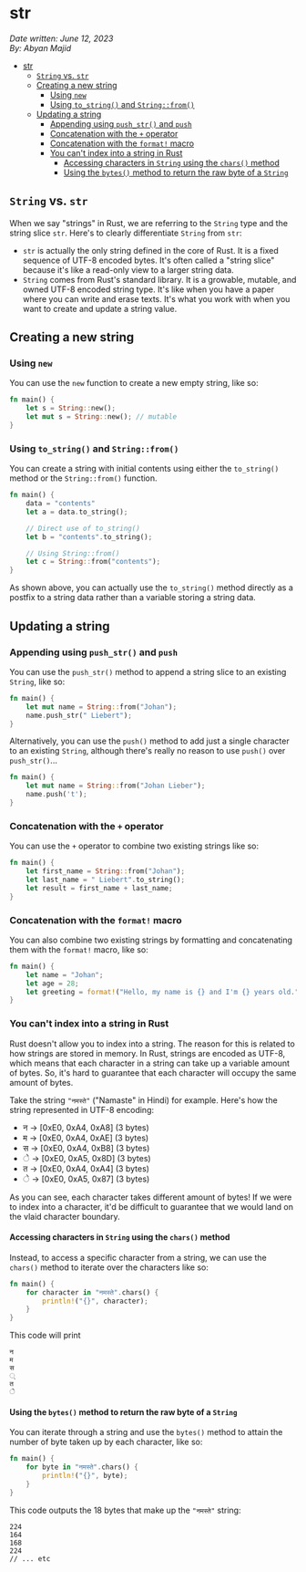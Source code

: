 # str

*Date written: June 12, 2023* \
*By: Abyan Majid*

- [str](#str)
  - [`String` vs. `str`](#string-vs-str)
  - [Creating a new string](#creating-a-new-string)
    - [Using `new`](#using-new)
    - [Using `to_string()` and `String::from()`](#using-to_string-and-stringfrom)
  - [Updating a string](#updating-a-string)
    - [Appending using `push_str()` and `push`](#appending-using-push_str-and-push)
    - [Concatenation with the `+` operator](#concatenation-with-the--operator)
    - [Concatenation with the `format!` macro](#concatenation-with-the-format-macro)
    - [You can't index into a string in Rust](#you-cant-index-into-a-string-in-rust)
      - [Accessing characters in `String` using the `chars()` method](#accessing-characters-in-string-using-the-chars-method)
      - [Using the `bytes()` method to return the raw byte of a `String`](#using-the-bytes-method-to-return-the-raw-byte-of-a-string)

## `String` vs. `str`
When we say "strings" in Rust, we are referring to the `String` type and the string slice `str`. Here's to clearly differentiate `String` from `str`:
- `str` is actually the only string defined in the core of Rust. It is a fixed sequence of UTF-8 encoded bytes. It's often called a "string slice" because it's like a read-only view to a larger string data.
- `String` comes from Rust's standard library. It is a growable, mutable, and owned UTF-8 encoded string type. It's like when you have a paper where you can write and erase texts. It's what you work with when you want to create and update a string value.

## Creating a new string

### Using `new`
You can use the `new` function to create a new empty string, like so:
```rust
fn main() {
    let s = String::new();
    let mut s = String::new(); // mutable
}
```

### Using `to_string()` and `String::from()`
You can create a string with initial contents using either the `to_string()` method or the `String::from()` function.
```rust
fn main() {
    data = "contents"
    let a = data.to_string();

    // Direct use of to_string()
    let b = "contents".to_string();

    // Using String::from()
    let c = String::from("contents"); 
}
```
As shown above, you can actually use the `to_string()` method directly as a postfix to a string data rather than a variable storing a string data.

## Updating a string
### Appending using `push_str()` and `push`
You can use the `push_str()` method to append a string slice to an existing `String`, like so:
```rust
fn main() {
    let mut name = String::from("Johan");
    name.push_str(" Liebert");
}
```

Alternatively, you can use the `push()` method to add just a single character to an existing `String`, although there's really no reason to use `push()` over `push_str()`...
```rust
fn main() {
    let mut name = String::from("Johan Lieber");
    name.push('t');
}
```

### Concatenation with the `+` operator
You can use the `+` operator to combine two existing strings like so:
```rust
fn main() {
    let first_name = String::from("Johan");
    let last_name = " Liebert".to_string();
    let result = first_name + last_name;
}
```

### Concatenation with the `format!` macro
You can also combine two existing strings by formatting and concatenating them with the `format!` macro, like so:
```rust
fn main() {
    let name = "Johan";
    let age = 28;
    let greeting = format!("Hello, my name is {} and I'm {} years old.", name, age);   
}
```

### You can't index into a string in Rust
Rust doesn't allow you to index into a string. The reason for this is related to how strings are stored in memory. In Rust, strings are encoded as UTF-8, which means that each character in a string can take up a variable amount of bytes. So, it's hard to guarantee that each character will occupy the same amount of bytes.

Take the string `"नमस्ते"` ("Namaste" in Hindi) for example. Here's how the string represented in UTF-8 encoding:

- न -> [0xE0, 0xA4, 0xA8] (3 bytes)
- म -> [0xE0, 0xA4, 0xAE] (3 bytes)
- स -> [0xE0, 0xA4, 0xB8] (3 bytes)
- े -> [0xE0, 0xA5, 0x8D] (3 bytes)
- त -> [0xE0, 0xA4, 0xA4] (3 bytes)
- े -> [0xE0, 0xA5, 0x87] (3 bytes)

As you can see, each character takes different amount of bytes! If we were to index into a character, it'd be difficult to guarantee that we would land on the vlaid character boundary.

#### Accessing characters in `String` using the `chars()` method
Instead, to access a specific character from a string, we can use the `chars()` method to iterate over the characters like so:
```rust
fn main() {
    for character in "नमस्ते".chars() {
        println!("{}", character);
    }
}
```
This code will print
```
न
म
स
्
त
े
```
#### Using the `bytes()` method to return the raw byte of a `String`
You can iterate through a string and use the `bytes()` method to attain the number of byte taken up by each character, like so:
```rust
fn main() {
    for byte in "नमस्ते".chars() {
        println!("{}", byte);
    }
}
```
This code outputs the 18 bytes that make up the `"नमस्ते"` string:
```
224
164
168
224
// ... etc
```